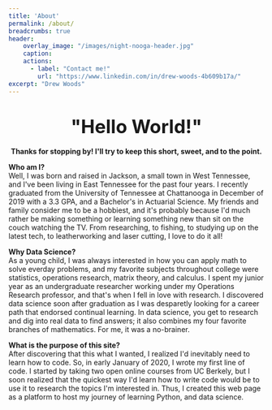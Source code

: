 ```yaml
---
title: 'About'
permalink: /about/
breadcrumbs: true
header:
    overlay_image: "/images/night-nooga-header.jpg"
    caption: 
    actions:
      - label: "Contact me!"
        url: "https://www.linkedin.com/in/drew-woods-4b609b17a/"
excerpt: "Drew Woods"
---
```


<!-- # <span style="font-size:1.3em;">"Hello World!"</span>
I am a recent college graduate from The University of Tennessee at Chattanooga, I have a B.S. in Actuarial Science, and I'm an aspiring Data Scientist! While I was in undergrad, the topics that excited me the most were Statistics, Operations Research, and Matrix Theory. My passions are in mathematics, solving puzzles, and I love to build and create things. Although it is indisputable that performing statistical analyses and finding data trends are *top-tier passtimes*, some of my other hobbies include fishing, hiking, and leatherworking!  
  
Shortly following graduation in early January of 2020, I wrote my first line of code -- I've been entirely self taught thus far. I'd be lying if I said it was as easy as all the people on the forums and YouTube make it out to be. It's quite challenging, easily discouraging, and with the enormous amount of readily accessible information, it can feel like trying to take a drink of water from a fire hose.  
  
**<center><span style="font-size:1.1em;">So, I created this portfolio to document my journey.</span></center>** -->

# <center><span style="font-size:1.3em;">"Hello World!"</span></center>
**<center>Thanks for stopping by! I'll try to keep this short, sweet, and to the point.</center>**
  
**Who am I?**  
Well, I was born and raised in Jackson, a small town in West Tennessee, and I've been living in East Tennessee for the past four years. I recently graduated from the University of Tennessee at Chattanooga in December of 2019 with a 3.3 GPA, and a Bachelor's in Actuarial Science. My friends and family consider me to be a hobbiest, and it's probably because I'd much rather be making something or learning something new than sit on the couch watching the TV. From researching, to fishing, to studying up on the latest tech, to leatherworking and laser cutting, I love to do it all!  
  
**Why Data Science?**  
As a young child, I was always interested in how you can apply math to solve everday problems, and my favorite subjects throughout college were statistics, operations research, matrix theory, and calculus. I spent my junior year as an undergraduate researcher working under my Operations Research professor, and that's when I fell in love with research. I discovered data science soon after graduation as I was desparetly looking for a career path that endorsed continual learning. In data science, you get to research and dig into real data to find answers; it also combines my four favorite branches of mathematics. For me, it was a no-brainer.  
  
**What is the purpose of this site?**  
After discovering that this what I wanted, I realized I'd inevitably need to learn how to code. So, in early January of 2020, I wrote my first line of code. I started by taking two open online courses from UC Berkely, but I soon realized that the quickest way I'd learn how to write code would be to use it to research the topics I'm interested in. Thus, I created this web page as a platform to host my journey of learning Python, and data science.


